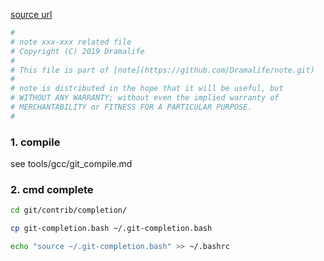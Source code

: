 [source url](https://www.cnblogs.com/memory4young/p/git-command-auto-completion.html)  

```bash
#
# note xxx-xxx related file
# Copyright (C) 2019 Dramalife
# 
# This file is part of [note](https://github.com/Dramalife/note.git)
# 
# note is distributed in the hope that it will be useful, but
# WITHOUT ANY WARRANTY; without even the implied warranty of
# MERCHANTABILITY or FITNESS FOR A PARTICULAR PURPOSE.
#
```

### 1. compile
see tools/gcc/git_compile.md

### 2. cmd complete

```bash
cd git/contrib/completion/

cp git-completion.bash ~/.git-completion.bash

echo "source ~/.git-completion.bash" >> ~/.bashrc
```

